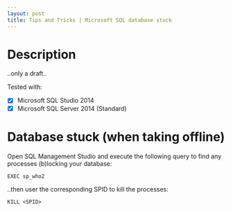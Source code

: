 ```yaml
---
layout: post
title: Tips and Tricks | Microsoft SQL database stuck
---
```

# Description
..only a draft..

Tested with:
-[x] Microsoft SQL Studio 2014
-[x] Microsoft SQL Server 2014 (Standard)

# Database stuck (when taking offline)
Open SQL Management Studio and execute the following
query to find any processes (b)locking your database:
```
EXEC sp_who2
```
..then user the corresponding SPID to kill the processes:
```
KILL <SPID>
```
